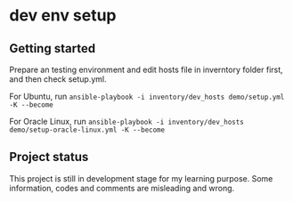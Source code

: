 # dev env setup



## Getting started

Prepare an testing environment and edit hosts file in inverntory folder first, and then check setup.yml.

For Ubuntu, run
`ansible-playbook -i inventory/dev_hosts demo/setup.yml -K --become`

For Oracle Linux, run
`ansible-playbook -i inventory/dev_hosts demo/setup-oracle-linux.yml -K --become`

## Project status
This project is still in development stage for my learning purpose. Some information, codes and comments are misleading and wrong.
